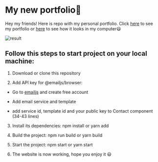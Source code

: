 # My new portfolio🚀

Hey my friends! Here is repo with my personal portfolio. Click [here](https://ksalpern-portfolio.vercel.app/) to see my portfolio or [here](https://www.youtube.com/watch?v=i3-ZOFAFc_Y) to see how it looks in my computer😃

![result](portf.jpg)

## Follow this steps to start project on your local machine:

1. Download or clone this repository

2. Add API key for @emailjs/browser:

- Go to [emailjs](https://www.emailjs.com/) and create free account

- Add email service and template

- add service id, template id and your public key to Contact component (34-43 lines)

3. Install its dependencies: npm install or yarn add

4. Build the project: npm run build or yarn build

5. Start the project: npm start or yarn start

6. The website is now working, hope you enjoy it 😃
